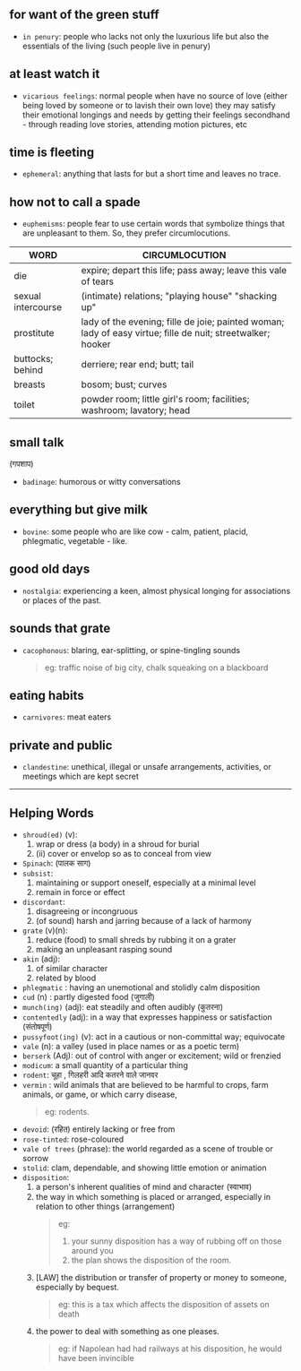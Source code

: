 ## for want of the green stuff

- `in penury`: people who lacks not only the luxurious life but also the essentials of the living
  (such people live in penury)

## at least watch it

- `vicarious feelings`: normal people when have no source of love (either being loved by someone or to lavish their own love) they may satisfy their emotional longings and needs by getting their feelings secondhand - through reading love stories, attending motion pictures, etc

## time is fleeting

- `ephemeral`: anything that lasts for but a short time and leaves no trace.

## how not to call a spade

- `euphemisms`: people fear to use certain words that symbolize things that are unpleasant to them. So, they prefer circumlocutions.

| WORD               | CIRCUMLOCUTION                                                                                              |
| ------------------ | ----------------------------------------------------------------------------------------------------------- |
| die                | expire; depart this life; pass away; leave this vale of tears                                               |
| sexual intercourse | (intimate) relations; "playing house" "shacking up"                                                         |
| prostitute         | lady of the evening; fille de joie; painted woman; lady of easy virtue; fille de nuit; streetwalker; hooker |
| buttocks; behind   | derriere; rear end; butt; tail                                                                              |
| breasts            | bosom; bust; curves                                                                                         |
| toilet             | powder room; little girl's room; facilities; washroom; lavatory; head                                       |

## small talk

(गपशाप)

- `badinage`: humorous or witty conversations

## everything but give milk

- `bovine`: some people who are like cow - calm, patient, placid, phlegmatic, vegetable - like.

## good old days

- `nostalgia`: experiencing a keen, almost physical longing for associations or places of the past.

## sounds that grate

- `cacophonous`: blaring, ear-splitting, or spine-tingling sounds
  > eg: traffic noise of big city, chalk squeaking on a blackboard

## eating habits

- `carnivores`: meat eaters

## private and public

- `clandestine`: unethical, illegal or unsafe arrangements, activities, or meetings which are kept secret

---

## Helping Words

- `shroud(ed)` (v):
  1. wrap or dress (a body) in a shroud for burial
  2. (ii) cover or envelop so as to conceal from view
- `Spinach`: (पालक साग)
- `subsist`:
  1. maintaining or support oneself, especially at a minimal level
  2. remain in force or effect
- `discordant`:
  1. disagreeing or incongruous
  2. (of sound) harsh and jarring because of a lack of harmony
- `grate` (v)(n):
  1. reduce (food) to small shreds by rubbing it on a grater
  2. making an unpleasant rasping sound
- `akin` (adj):
  1. of similar character
  2. related by blood
- `phlegmatic` : having an unemotional and stolidly calm disposition
- `cud` (n) : partly digested food (जुगाली)
- `munch(ing)` (adj): eat steadily and often audibly (कुतरना)
- `contentedly` (adj): in a way that expresses happiness or satisfaction (संतोषपूर्ण)
- `pussyfoot(ing)` (v): act in a cautious or non-committal way; equivocate
- `vale` (n): a valley (used in place names or as a poetic term)
- `berserk` (Adj): out of control with anger or excitement; wild or frenzied
- `modicum`: a small quantity of a particular thing
- `rodent`: चूहा , गिलहरी आदि कतरने वाले जानवर
- `vermin` : wild animals that are believed to be harmful to crops, farm animals, or game, or which carry disease,
  > eg: rodents.
- `devoid`: (रहित) entirely lacking or free from
- `rose-tinted`: rose-coloured
- `vale of trees` (phrase): the world regarded as a scene of trouble or sorrow
- `stolid`: clam, dependable, and showing little emotion or animation
- `disposition`:
  1. a person's inherent qualities of mind and character (स्वाभाव)
  2. the way in which something is placed or arranged, especially in relation to other things (arrangement)
     > eg:
     >
     > 1. your sunny disposition has a way of rubbing off on those around you
     > 2. the plan shows the disposition of the room.
  3. [LAW] the distribution or transfer of property or money to someone, especially by bequest.
     > eg: this is a tax which affects the disposition of assets on death
  4. the power to deal with something as one pleases.
     > eg: if Napolean had had railways at his disposition, he would have been invincible
